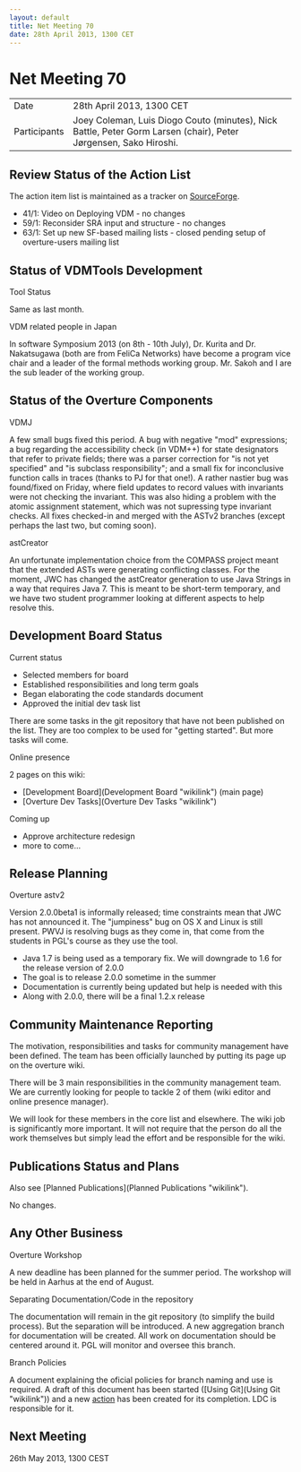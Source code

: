 ```yaml
---
layout: default
title: Net Meeting 70
date: 28th April 2013, 1300 CET
---
```



# Net Meeting 70

|||
|---|---|
| Date | 28th April 2013, 1300 CET |
| Participants | Joey Coleman, Luis Diogo Couto (minutes), Nick Battle, Peter Gorm Larsen (chair), Peter Jørgensen, Sako Hiroshi. |

Review Status of the Action List
--------------------------------

The action item list is maintained as a tracker on
[SourceForge](https://sourceforge.net/p/overture/netmeeting-actions/).

-   41/​1: Video on Deploying VDM - no changes
-   59/​1: Reconsider SRA input and structure - no changes
-   63/​1: Set up new SF-based mailing lists - closed pending setup of
    overture-users mailing list

Status of VDMTools Development
------------------------------

Tool Status

Same as last month.

VDM related people in Japan

In software Symposium 2013 (on 8th - 10th July), Dr. Kurita and Dr.
Nakatsugawa (both are from FeliCa Networks) have become a program vice
chair and a leader of the formal methods working group. Mr. Sakoh and I
are the sub leader of the working group.

Status of the Overture Components
---------------------------------

VDMJ

A few small bugs fixed this period. A bug with negative "mod"
expressions; a bug regarding the accessibility check (in VDM++) for
state designators that refer to private fields; there was a parser
correction for "is not yet specified" and "is subclass responsibility";
and a small fix for inconclusive function calls in traces (thanks to PJ
for that one!). A rather nastier bug was found/fixed on Friday, where
field updates to record values with invariants were not checking the
invariant. This was also hiding a problem with the atomic assignment
statement, which was not supressing type invariant checks. All fixes
checked-in and merged with the ASTv2 branches (except perhaps the last
two, but coming soon).

astCreator

An unfortunate implementation choice from the COMPASS project meant that
the extended ASTs were generating conflicting classes. For the moment,
JWC has changed the astCreator generation to use Java Strings in a way
that requires Java 7. This is meant to be short-term temporary, and we
have two student programmer looking at different aspects to help resolve
this.

Development Board Status
------------------------

Current status

-   Selected members for board
-   Established responsibilities and long term goals
-   Began elaborating the code standards document
-   Approved the initial dev task list

There are some tasks in the git repository that have not been published
on the list. They are too complex to be used for "getting started". But
more tasks will come.

Online presence

2 pages on this wiki:

-   [Development Board](Development Board "wikilink") (main page)
-   [Overture Dev Tasks](Overture Dev Tasks "wikilink")

Coming up

-   Approve architecture redesign
-   more to come...

Release Planning
----------------

Overture astv2

Version 2.0.0beta1 is informally released; time constraints mean that
JWC has not announced it. The "jumpiness" bug on OS X and Linux is still
present. PWVJ is resolving bugs as they come in, that come from the
students in PGL's course as they use the tool.

-   Java 1.7 is being used as a temporary fix. We will downgrade to 1.6
    for the release version of 2.0.0
-   The goal is to release 2.0.0 sometime in the summer
-   Documentation is currently being updated but help is needed with
    this
-   Along with 2.0.0, there will be a final 1.2.x release

Community Maintenance Reporting
-------------------------------

The motivation, responsibilities and tasks for community management have
been defined. The team has been officially launched by putting its page
up on the overture wiki.

There will be 3 main responsibilities in the community management team.
We are currently looking for people to tackle 2 of them (wiki editor and
online presence manager).

We will look for these members in the core list and elsewhere. The wiki
job is significantly more important. It will not require that the person
do all the work themselves but simply lead the effort and be responsible
for the wiki.

Publications Status and Plans
-----------------------------

Also see [Planned Publications](Planned Publications "wikilink").

No changes.

Any Other Business
------------------

Overture Workshop

A new deadline has been planned for the summer period. The workshop will
be held in Aarhus at the end of August.

Separating Documentation/Code in the repository

The documentation will remain in the git repository (to simplify the
build process). But the separation will be introduced. A new aggregation
branch for documentation will be created. All work on documentation
should be centered around it. PGL will monitor and oversee this branch.

Branch Policies

A document explaining the oficial policies for branch naming and use is
required. A draft of this document has been started ([Using
Git](Using Git "wikilink")) and a new
[action](https://sourceforge.net/p/overture/netmeeting-actions/106/) has
been created for its completion. LDC is responsible for it.

Next Meeting
------------

26th May 2013, 1300 CEST
